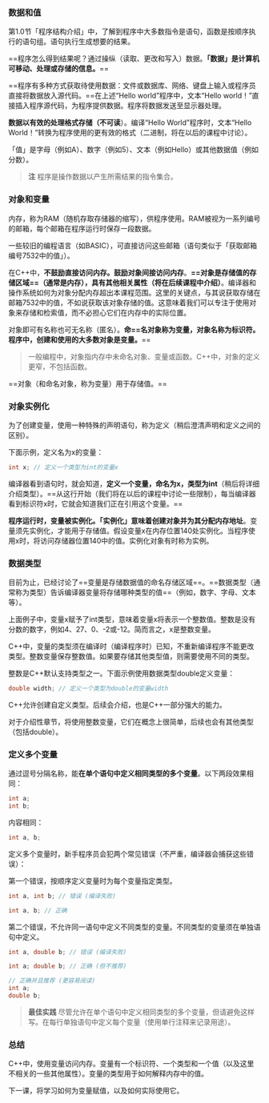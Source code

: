### 数据和值
第1.0节「程序结构介绍」中，了解到程序中大多数指令是语句，函数是按顺序执行的语句组。语句执行生成想要的结果。

==程序怎么得到结果呢？通过操纵（读取、更改和写入）数据。**「数据」是计算机可移动、处理或存储的信息。**==

==程序有多种方式获取待使用数据：文件或数据库、网络、键盘上输入或程序员直接将数据放入源代码。==在上述“Hello world”程序中，文本“Hello world！”直接插入程序源代码，为程序提供数据。程序将数据发送至显示器处理。

**数据以有效的处理格式存储（不可读**）。编译“Hello World”程序时，文本“Hello World！”转换为程序使用的更有效的格式（二进制，将在以后的课程中讨论）。

「值」是字母（例如A）、数字（例如5）、文本（例如Hello）或其他数据值（例如分数）。

>**注**  程序是操作数据以产生所需结果的指令集合。

### 对象和变量

内存，称为RAM（随机存取存储器的缩写），供程序使用。RAM被视为一系列编号的邮箱，每个邮箱在程序运行时保存一段数据。

一些较旧的编程语言（如BASIC），可直接访问这些邮箱（语句类似于「获取邮箱编号7532中的值」）。

在C++中，**不鼓励直接访问内存。鼓励对象间接访问内存**。**==对象是存储值的存储区域==（通常是内存），具有其他相关属性（将在后续课程中介绍）**。编译器和操作系统如何为对象分配内存超出本课程范围。这里的关键点，与其说获取存储在邮箱7532中的值，不如说获取该对象存储的值。这意味着我们可以专注于使用对象来存储和检索值，而不必担心它们在内存中的实际位置。

对象即可有名称也可无名称（匿名）。**命==名对象称为变量，对象名称为标识符。程序中，创建和使用的大多数对象是变量。**==

>一般编程中，对象指内存中未命名对象、变量或函数。C++中，对象的定义更窄，不包括函数。


==对象（和命名对象，称为变量）用于存储值。==
### 对象实例化
为了创建变量，使用一种特殊的声明语句，称为定义（稍后澄清声明和定义之间的区别）。

下面示例，定义名为x的变量：
```c++
int x; // 定义一个类型为int的变量x
```
编译器看到语句时，就会知道，**定义一个变量，命名为x，类型为int**（稍后将详细介绍类型）。==从这行开始（我们将在以后的课程中讨论一些限制），每当编译器看到标识符x时，它就会知道我们正在引用这个变量。==

**程序运行时，变量被实例化。「实例化」意味着创建对象并为其分配内存地址**。变量须先实例化，才能用于存储值。假设变量x在内存位置140处实例化。当程序使用x时，将访问存储器位置140中的值。实例化对象有时称为实例。

### 数据类型

目前为止，已经讨论了==变量是存储数据值的命名存储区域==。==数据类型（通常称为类型）告诉编译器变量将存储哪种类型的值==（例如，数字、字母、文本等）。

上面例子中，变量x赋予了int类型，意味着变量x将表示一个整数值。整数是没有分数的数字，例如4、27、0、-2或-12。简而言之，x是整数变量。

C++中，变量的类型须在编译时（编译程序时）已知，不重新编译程序不能更改类型。整数变量保存整数值。如果要存储其他类型值，则需要使用不同的类型。

整数是C++默认支持类型之一。下面示例使用数据类型double定义变量：
```c++
double width; // 定义一个类型为double的变量width
```

C++允许创建自定义类型。后续会介绍，也是C++一部分强大的能力。

对于介绍性章节，将使用整数变量，它们在概念上很简单，后续也会有其他类型（包括double）。

### 定义多个变量

通过逗号分隔名称，能**在单个语句中定义相同类型的多个变量**。以下两段效果相同：
```C++
int a;
int b;
```
内容相同：
```c++
int a, b;
```
定义多个变量时，新手程序员会犯两个常见错误（不严重，编译器会捕获这些错误）：

第一个错误，按顺序定义变量时为每个变量指定类型。
```C++
int a, int b; // 错误 (编译失败)

int a, b; // 正确
```
第二个错误，不允许同一语句中定义不同类型的变量。不同类型的变量须在单独语句中定义。
```C++
int a, double b; // 错误 (编译失败)

int a; double b; // 正确 (但不推荐)

// 正确并且推荐 (更容易阅读)
int a;
double b;
```

>**最佳实践**
尽管允许在单个语句中定义相同类型的多个变量，但请避免这样写。在每行单独语句中定义每个变量（使用单行注释来记录用途）。

### 总结
C++中，使用变量访问内存。变量有一个标识符、一个类型和一个值（以及这里不相关的一些其他属性）。变量的类型用于如何解释内存中的值。

下一课，将学习如何为变量赋值，以及如何实际使用它。